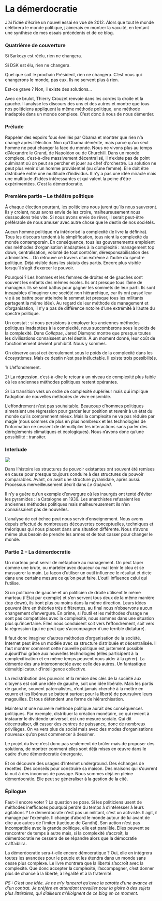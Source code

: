 # La démerdocratie

J’ai l’idée d’écrire un nouvel essai en vue de 2012. Alors que tout le monde célèbrera le monde politique, j’aimerais en montrer la vacuité, en tentant une synthèse de mes essais précédents et de ce blog.<span id="more-20931"></span>

### Quatrième de couverture

Si Sarkozy est réélu, rien ne changera.

Si DSK est élu, rien ne changera.

Quel que soit le prochain Président, rien ne changera. C’est nous qui changerons le monde, pas eux. Ils ne servent plus à rien.

Est-ce grave ? Non, il existe des solutions…

Avec ce brulot, Thierry Crouzet renvoie dans les cordes la droite et la gauche. Il analyse les discours des uns et des autres et montre que tous nos politiciens appliquent la même méthode politique, une méthode inadaptée dans un monde complexe. C’est donc à nous de nous démerder.

### Prélude

Rappeler des espoirs fous éveillés par Obama et montrer que rien n’a changé après l’élection. Non qu’Obama démérite, mais parce qu’un seul homme ne peut changer la face du monde. Nous ne vivons plus au temps d’Alexandre le Grand, de Napoléon ou de Churchill. Dans un monde complexe, c’est-à-dire massivement décentralisé, il n’existe pas de point culminant où on peut se percher et jouer au chef d’orchestre. La solution ne peut plus venir d’un homme providentiel (ou d’une femme). Elle doit être distribuée entre une multitude d’individus. Il n’y a pas une idée miracle mais une multitude d’idées intéressantes et qui valent la peine d’être expérimentées. C’est la démerdocratie.

### Première partie – Le théâtre politique

À chaque élection pourtant, les politiciens nous jurent qu’ils nous sauveront. Ils y croient, nous avons envie de les croire, malheureusement nous dessaoulons très vite. Si nous avons envie de rêver, il serait peut-être préférable de nous amuser avec autre chose que le destin de nos sociétés.

Aucun homme politique n’a intériorisé la complexité (le livre la définira). Tous les discours tendent à la simplification, tous nient la complexité du monde contemporain. En conséquence, tous les gouvernements emploient des méthodes d’organisation inadaptées à la complexité : management top down, centralisation, volonté de tout contrôler, déresponsabilisation des administrés… On retrouve ce travers d’un extrême à l’autre du spectre politique. Déjà visible dans les statuts des partis. Encore plus visible lorsqu’il s’agit d’exercer le pouvoir.

Pourquoi ? Les hommes et les femmes de droites et de gauches sont souvent les enfants des mêmes écoles. Ils ont presque tous l’âme de manageur. Ils se sont battus pour gagner les sommets de leur parti. Ils sont incapables d’imaginer une société non hiérarchique, car ils ont passé leur vie à se battre pour atteindre le sommet (et presque tous les militants partagent la même idée). Au regard de leur méthode de management et d’organisation, il n’y a pas de différence notoire d’une extrémité à l’autre du spectre politique.

Un constat : si nous persistons à employer les anciennes méthodes politiques inadaptées à la complexité, nous succomberons sous le poids de la complexité. Dans *Collapse*, Jared Diamond montre que presque toutes les civilisations connaissent un tel destin. À un moment donné, leur coût de fonctionnement devient prohibitif. Nous y sommes.

On observe aussi cet écroulement sous le poids de la complexité dans les écosystèmes. Mais ce destin n’est pas inéluctable. Il existe trois possibilités.

1/ L’effondrement.

2/ La régression, c’est-à-dire le retour à un niveau de complexité plus faible où les anciennes méthodes politiques restent opérantes.

3/ La transition vers un ordre de complexité supérieur mais qui implique l’adoption de nouvelles méthodes de vivre ensemble.

L’effondrement n’est pas souhaitable. Beaucoup d’hommes politiques aimeraient une régression pour garder leur position et revenir à un état du monde qu’ils comprennent mieux. Mais la complexité ne va pas réduire par magie (nous sommes de plus en plus nombreux et les technologies de l’information ne cessent de démultiplier les interactions sans parler des dérèglements climatiques et écologiques). Nous n’avons donc qu’une possibilité : transiter.

### Interlude

![](https://tcrouzet.com/images_tc/2011/01/2087369666_569a2afd8a1.jpg)

Dans l’histoire les structures de pouvoir existantes ont souvent été remises en cause pour presque toujours conduire à des structures de pouvoir comparables. Avant, on avait une structure pyramidale, après aussi. Processus merveilleusement décrit dans *Le Guépard*.

Il n’y a guère qu’un exemple d’envergure où les insurgés ont tenté d’éviter les pyramides : la Catalogne en 1936. Les anarchistes refusaient les anciennes méthodes politiques mais malheureusement ils n’en connaissaient pas de nouvelles.

L’analyse de cet échec peut nous servir d’enseignement. Nous avons depuis effectué de nombreuses découvertes conceptuelles, techniques et théoriques qui nous placent dans une situation différente. Nous n’avons même plus besoin de prendre les armes et de tout casser pour changer le monde.

### Partie 2 – La démerdocratie

Un marteau peut servir de métaphore au management. On peut taper comme une brute, ou marteler avec douceur ou mal tenir le clou et se massacrer la main. La façon d’utiliser un outil influence le résultat et dicte dans une certaine mesure ce qu’on peut faire. L’outil influence celui qui l’utilise.

Si un politicien de gauche et un politicien de droite utilisent le même marteau (l’État par exemple) et s’en servent tous deux de la même manière (top down), ils iront plus ou moins dans la même direction. Leurs idées peuvent être en théories très différentes, au final nous n’observons aucun changement d’envergure. En prime, si l’outil et les méthodes d’usage ne sont pas compatibles avec la complexité, nous sommes dans une situation plus qu’incertaine. Elles nous conduisent soit vers l’effondrement, soit vers la régression (qui ne peut que s’accompagner d’une terrible dictature).

Il faut donc imaginer d’autres méthodes d’organisation de la société. Internet peut être un modèle avec sa structure distribuée et décentralisée. Il faut montrer comment cette nouvelle politique est justement possible aujourd’hui grâce aux nouvelles technologies (elles participent à la complexification et en même temps peuvent nous aider à la gérer). La démerde des uns interconnectée avec celle des autres. Un fantastique démultiplicateur d’intelligence collective.

La redistribution des pouvoirs et la remise des clés de la société aux citoyens est soit une idée de gauche, soit une idée libérale. Mais les partis de gauche, souvent paternalistes, n’ont jamais cherché à la mettre en œuvre et les libéraux se battent surtout pour la liberté de poursuivre leurs magouilles. Et tous défendent une forme de hiérarchisation.

Maintenant une nouvelle méthode politique aurait des conséquences politiques. Par exemple, distribuer la création monétaire, ce qui revient à instaurer le dividende universel, est une mesure sociale. Qui dit décentraliser, dit casser des centres de puissance, donc de nombreux privilèges. On va vers plus de social mais avec des modes d’organisations nouveaux qu’on peut commencer à dessiner.

Le projet du livre n’est donc pas seulement de brûler mais de proposer des solutions, de montrer comment elles sont déjà mises en œuvre dans le cadre d’une démerdocratie émergente.

Et on découvre des usages d’Internet underground. Des échanges de recettes. Des conseils pour construire sa maison. Des maisons qui s’ouvrent la nuit à des inconnus de passage. Nous sommes déjà en pleine démerdocratie. Elle peut se généraliser à la gestion de la cité.

### Épilogue

Faut-il encore voter ? La question se pose. Si les politiciens usent de méthodes inefficaces pourquoi perdre du temps à s’intéresser à leurs agitations ? Le démerdocrate n’est pas un militant, c’est un activiste. Il agit, il manage par l’exemple. Il change d’abord le monde autour de lui avant de dire aux autres de l’imiter (tactique de Gandhi). Son action n’est pas incompatible avec la grande politique, elle est parallèle. Elles peuvent se rencontrer de temps à autre mais, si la complexité s’accroît, la démerdocratie ne cessera de se répandre alors que la démocratie s’affaiblira.

La démerdocratie sera-t-elle encore démocratique ? Oui, elle en intègrera toutes les avancées pour le peuple et les étendra dans un monde sans cesse plus complexe. Le livre montrera que la liberté s’accroît avec la complexité. Que donc accepter la complexité, l’accompagner, c’est donner plus de chance à la liberté, à l’égalité et à la fraternité.

*PS : C’est une idée. Je ne m’y lancerai qu’avec la carotte d’une avance et d’un contrat. Je préfère en attendant travailler pour la gloire à des sujets plus littéraires, qui d’ailleurs m’éloignent de ce blog en ce moment.*